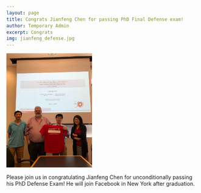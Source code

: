 ```yaml
---
layout: page
title: Congrats Jianfeng Chen for passing PhD Final Defense exam!
author: Temporary Admin
excerpt: Congrats
img: jianfeng_defense.jpg
---
```

<img src="/img/jianfeng_defense.jpg" alt="jianfeng defense exam" height="300">

Please join us in congratulating Jianfeng Chen for unconditionally passing his PhD Defense Exam! He will join Facebook in New York after graduation.
